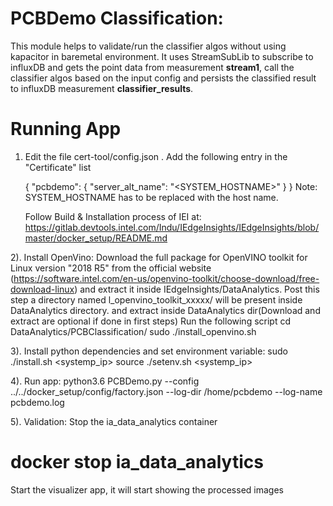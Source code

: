 # PCBDemo Classification:

This module helps to validate/run the classifier algos without using kapacitor in baremetal environment.
It uses StreamSubLib to subscribe to influxDB and gets the point data from measurement **stream1**,
call the classifier algos based on the input config and persists the classified result to influxDB measurement **classifier_results**.

# Running App

1) Edit the file cert-tool/config.json . Add the following entry in the "Certificate" list

   {
      "pcbdemo": {
        "server_alt_name": "<SYSTEM_HOSTNAME>"
      }
   }
   Note: SYSTEM_HOSTNAME has to be replaced with the host name.
   
   Follow Build & Installation process of IEI at:
   https://gitlab.devtools.intel.com/Indu/IEdgeInsights/IEdgeInsights/blob/master/docker_setup/README.md
      

2). Install OpenVino:
   Download the full package for OpenVINO toolkit for Linux version "2018 R5" from the official website (https://software.intel.com/en-us/openvino-toolkit/choose-download/free-download-linux) and extract it inside IEdgeInsights/DataAnalytics. Post this step a directory named l_openvino_toolkit_xxxxx/ will be present inside DataAnalytics directory.
   and extract inside DataAnalytics dir(Download and extract are optional if done in first steps)
   Run the following script
   cd DataAnalytics/PCBClassification/
   sudo ./install_openvino.sh

3). Install python dependencies and set environment variable:
    sudo ./install.sh <systemp_ip>
    source ./setenv.sh <systemp_ip>

4). Run app:
    python3.6 PCBDemo.py --config ../../docker_setup/config/factory.json  --log-dir /home/pcbdemo --log-name pcbdemo.log

    
5). Validation:
  Stop the ia_data_analytics container
  # docker stop ia_data_analytics
  Start the visualizer app, it will start showing the processed images
  
      